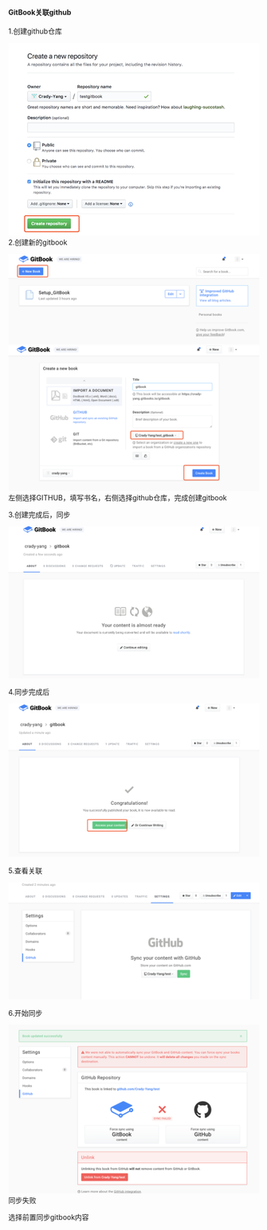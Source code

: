 #### 

#### GitBook关联github

1.创建github仓库

![](/assets/gitbook_1.png)2.创建新的gitbook

![](/assets/gitbook_2.png)![](/assets/gitbook_3.png)左侧选择GITHUB，填写书名，右侧选择github仓库，完成创建gitbook

3.创建完成后，同步

![](/assets/gitbook_4.png)

4.同步完成后

![](/assets/gitbook_5.png)

5.查看关联

![](/assets/gitbook_7.png)

6.开始同步

![](/assets/gitbook_8.png)同步失败

选择前置同步gitbook内容



